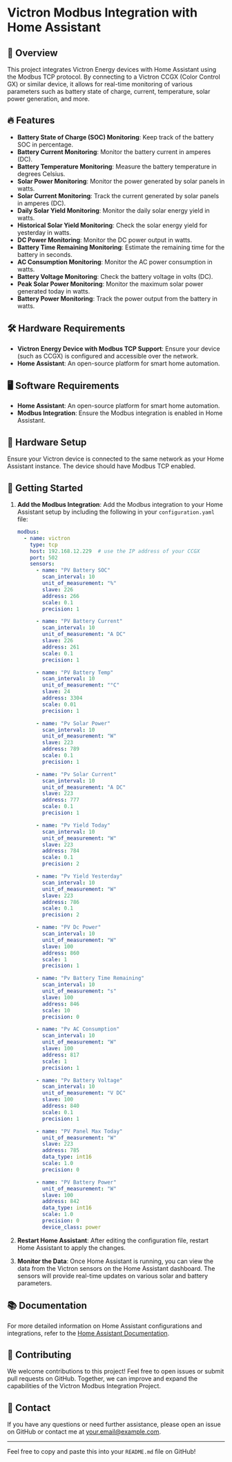 # Victron Modbus Integration with Home Assistant

## 🌟 Overview

This project integrates Victron Energy devices with Home Assistant using the Modbus TCP protocol. By connecting to a Victron CCGX (Color Control GX) or similar device, it allows for real-time monitoring of various parameters such as battery state of charge, current, temperature, solar power generation, and more.

## 🔥 Features

- **Battery State of Charge (SOC) Monitoring**: Keep track of the battery SOC in percentage.
- **Battery Current Monitoring**: Monitor the battery current in amperes (DC).
- **Battery Temperature Monitoring**: Measure the battery temperature in degrees Celsius.
- **Solar Power Monitoring**: Monitor the power generated by solar panels in watts.
- **Solar Current Monitoring**: Track the current generated by solar panels in amperes (DC).
- **Daily Solar Yield Monitoring**: Monitor the daily solar energy yield in watts.
- **Historical Solar Yield Monitoring**: Check the solar energy yield for yesterday in watts.
- **DC Power Monitoring**: Monitor the DC power output in watts.
- **Battery Time Remaining Monitoring**: Estimate the remaining time for the battery in seconds.
- **AC Consumption Monitoring**: Monitor the AC power consumption in watts.
- **Battery Voltage Monitoring**: Check the battery voltage in volts (DC).
- **Peak Solar Power Monitoring**: Monitor the maximum solar power generated today in watts.
- **Battery Power Monitoring**: Track the power output from the battery in watts.

## 🛠️ Hardware Requirements

- **Victron Energy Device with Modbus TCP Support**: Ensure your device (such as CCGX) is configured and accessible over the network.
- **Home Assistant**: An open-source platform for smart home automation.

## 🖥️ Software Requirements

- **Home Assistant**: An open-source platform for smart home automation.
- **Modbus Integration**: Ensure the Modbus integration is enabled in Home Assistant.

## 🔌 Hardware Setup

Ensure your Victron device is connected to the same network as your Home Assistant instance. The device should have Modbus TCP enabled.

## 🚀 Getting Started

1. **Add the Modbus Integration**: Add the Modbus integration to your Home Assistant setup by including the following in your `configuration.yaml` file:

   ```yaml
   modbus:
     - name: victron
       type: tcp
       host: 192.168.12.229  # use the IP address of your CCGX
       port: 502
       sensors:
         - name: "PV Battery SOC"
           scan_interval: 10
           unit_of_measurement: "%"
           slave: 226
           address: 266
           scale: 0.1
           precision: 1

         - name: "PV Battery Current"
           scan_interval: 10
           unit_of_measurement: "A DC"
           slave: 226
           address: 261
           scale: 0.1
           precision: 1

         - name: "PV Battery Temp"
           scan_interval: 10
           unit_of_measurement: "°C"
           slave: 24
           address: 3304
           scale: 0.01
           precision: 1

         - name: "Pv Solar Power"
           scan_interval: 10
           unit_of_measurement: "W"
           slave: 223
           address: 789
           scale: 0.1
           precision: 1

         - name: "Pv Solar Current"
           scan_interval: 10
           unit_of_measurement: "A DC"
           slave: 223
           address: 777
           scale: 0.1
           precision: 1

         - name: "Pv Yield Today"
           scan_interval: 10
           unit_of_measurement: "W"
           slave: 223
           address: 784
           scale: 0.1
           precision: 2

         - name: "Pv Yield Yesterday"
           scan_interval: 10
           unit_of_measurement: "W"
           slave: 223
           address: 786
           scale: 0.1
           precision: 2

         - name: "PV Dc Power"
           scan_interval: 10
           unit_of_measurement: "W"
           slave: 100
           address: 860
           scale: 1
           precision: 1

         - name: "Pv Battery Time Remaining"
           scan_interval: 10
           unit_of_measurement: "s"
           slave: 100
           address: 846
           scale: 10
           precision: 0

         - name: "Pv AC Consumption"
           scan_interval: 10
           unit_of_measurement: "W"
           slave: 100
           address: 817
           scale: 1
           precision: 1

         - name: "Pv Battery Voltage"
           scan_interval: 10
           unit_of_measurement: "V DC"
           slave: 100
           address: 840
           scale: 0.1
           precision: 1

         - name: "PV Panel Max Today"
           unit_of_measurement: "W"
           slave: 223
           address: 785
           data_type: int16
           scale: 1.0
           precision: 0

         - name: "PV Battery Power"
           unit_of_measurement: "W"
           slave: 100
           address: 842
           data_type: int16
           scale: 1.0
           precision: 0
           device_class: power
   ```

2. **Restart Home Assistant**: After editing the configuration file, restart Home Assistant to apply the changes.

3. **Monitor the Data**: Once Home Assistant is running, you can view the data from the Victron sensors on the Home Assistant dashboard. The sensors will provide real-time updates on various solar and battery parameters.

## 📚 Documentation

For more detailed information on Home Assistant configurations and integrations, refer to the [Home Assistant Documentation](https://www.home-assistant.io/).

## 🤝 Contributing

We welcome contributions to this project! Feel free to open issues or submit pull requests on GitHub. Together, we can improve and expand the capabilities of the Victron Modbus Integration Project.

## 📧 Contact

If you have any questions or need further assistance, please open an issue on GitHub or contact me at your.email@example.com.

---

Feel free to copy and paste this into your `README.md` file on GitHub!
